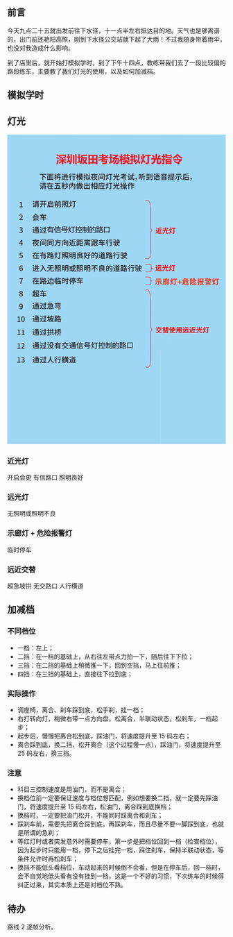 ## 前言

今天九点二十五就出发前往下水径，十一点半左右抵达目的地。天气也是够离谱的，出门前还艳阳高照，刚到下水径公交站就下起了大雨！不过我随身带着雨伞，也没对我造成什么影响。

到了店里后，就开始打模拟学时，到了下午十四点，教练带我们去了一段比较偏的路段练车，主要教了我们灯光的使用，以及如何加减档。

## 模拟学时

## 灯光

![](../images/科三_灯光.jpg)

### 近光灯

开启会更
有信路口
照明良好

### 远光灯

无照明或照明不良

### 示廊灯 + 危险报警灯

临时停车

### 远近交替

超急坡拱
无交路口
人行横道

## 加减档

### 不同档位

- 一档：左上；
- 二挡：在一档的基础上，从右往左带点力拍一下，随后往下下拉；
- 三挡：在二挡的基础上稍微推一下，回到空挡，马上往前推；
- 四挡：在三挡的基础上，直接往下拉到底；

### 实际操作

- 调座椅，离合、刹车踩到底，松手刹，挂一档；
- 右打转向灯，稍微右带一点方向盘，松离合，半联动状态，松刹车，一档起步；
- 起步后，慢慢把离合松到底，踩油门，将速度提升至 15 码左右；
- 离合踩到底，换二挡，松开离合（这个过程慢一点），踩油门，将速度提升至 25 码左右，换三挡。

### 注意

- 科目三控制速度是用油门，而不是离合；
- 换档位前一定要保证速度与档位想匹配，例如想要换二挡，就一定要先踩油门，将速度提升至 15 码左右，松油门，离合踩到底换档；
- 换档时，一定要把油门松开，不能同时踩离合和刹车；
- 踩刹车前，需要先把离合踩到底，再踩刹车，而且尽量不要一脚踩到底，也就是所谓的急刹；
- 等红灯时或者突发意外时需要停车，第一步是把档位回到一档（检查档位），因为起步时只能用一档，停下之后挂完一档，踩住刹车，保持半联动状态，等条件允许时再松刹车；
- 换挡不能低头看档位，车动起来的时候倒不会看，但是在停车后，回一档时，会不自觉地低头看有没有挂到一档，这是一个不好的习惯，下次练车的时候得纠正过来，其实本质上还是对档位不熟。

## 待办

路线 2 逐帧分析。